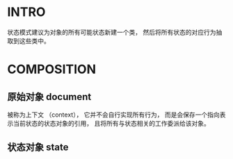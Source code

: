 # INTRO

状态模式建议为对象的所有可能状态新建一个类， 然后将所有状态的对应行为抽取到这些类中。

# COMPOSITION

## 原始对象 document
被称为上下文 （context）， 它并不会自行实现所有行为， 
而是会保存一个指向表示当前状态的状态对象的引用， 且将所有与状态相关的工作委派给该对象。

## 状态对象 state